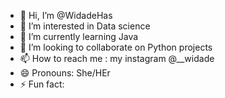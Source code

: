 - 👋 Hi, I’m @WidadeHas
- 👀 I’m interested in Data science 
- 🌱 I’m currently learning Java 
- 💞️ I’m looking to collaborate on Python projects
- 📫 How to reach me :  my instagram  @__widade
- 😄 Pronouns: She/HEr
- ⚡ Fun fact: 

<!---
WidadeHas/WidadeHas is a ✨ special ✨ repository because its `README.md` (this file) appears on your GitHub profile.
You can click the Preview link to take a look at your changes.
--->
